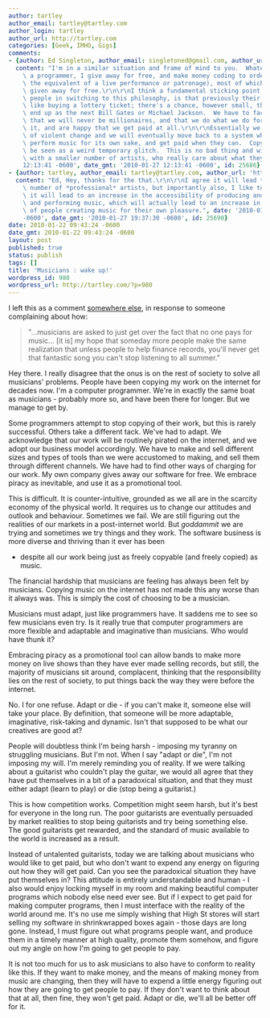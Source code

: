 ```yaml
---
author: tartley
author_email: tartley@tartley.com
author_login: tartley
author_url: http://tartley.com
categories: [Geek, IMHO, Gigs]
comments:
- {author: Ed Singleton, author_email: singletoned@gmail.com, author_url: 'http://blog.singletoned.net',
  content: "I'm in a similar situation and frame of mind to you.  Whatever I do as\
    \ a programmer, I give away for free, and make money coding to order (essentially\
    \ the equivalent of a live performance or patronage), most of which then gets\
    \ given away for free.\r\n\r\nI think a fundamental sticking point for a lot of\
    \ people in switching to this philosophy, is that previously their work has been\
    \ like buying a lottery ticket; there's a chance, however small, that they might\
    \ end up as the next Bill Gates or Michael Jackson.  We have to face the truth\
    \ that we will never be millionaires, and that we do what we do for the love of\
    \ it, and are happy that we get paid at all.\r\n\r\nEssentially we are in a period\
    \ of violent change and we will eventually move back to a system where musicians\
    \ perform music for its own sake, and get paid when they can.  Copyright will\
    \ be seen as a weird temporary glitch.  This is no bad thing and will leave us\
    \ with a smaller number of artists, who really care about what they do.", date: '2010-01-27
    12:13:41 -0600', date_gmt: '2010-01-27 12:13:41 -0600', id: 25686}
- {author: tartley, author_email: tartley@tartley.com, author_url: 'http://tartley.com',
  content: "Ed, Hey, thanks for the that.\r\n\r\nI agree it will lead to a smaller\
    \ number of *professional* artists, but importantly also, I like to dream that\
    \ it will lead to an increase in the accessibility of producing and recording\
    \ and performing music, which will actually lead to an increase in the number\
    \ of people creating music for their own pleasure.", date: '2010-01-27 19:37:30
    -0600', date_gmt: '2010-01-27 19:37:30 -0600', id: 25690}
date: 2010-01-22 09:43:24 -0600
date_gmt: 2010-01-22 09:43:24 -0600
layout: post
published: true
status: publish
tags: []
title: 'Musicians : wake up!'
wordpress_id: 980
wordpress_url: http://tartley.com/?p=980
---
```


I left this as a comment [somewhere
else](http://www.tbray.org/ongoing/When/201x/2010/01/21/On-Books), in
response to someone complaining about how:

> "...musicians are asked to just get over the fact that no one pays for
> music... \[it is\] my hope that someday more people make the same
> realization that unless people to help finance records, you'll never
> get that fantastic song you can't stop listening to all summer."

Hey there. I really disagree that the onus is on the rest of society to
solve all musicians' problems. People have been copying my work on the
internet for decades now. I'm a computer programmer. We're in exactly
the same boat as musicians - probably more so, and have been there for
longer. But we manage to get by.

Some programmers attempt to stop copying of their work, but this is
rarely successful. Others take a different tack. We've had to adapt. We
acknowledge that our work will be routinely pirated on the internet, and
we adopt our business model accordingly. We have to make and sell
different sizes and types of tools than we were accustomed to making,
and sell them through different channels. We have had to find other ways
of charging for our work. My own company gives away our software for
free. We embrace piracy as inevitable, and use it as a promotional tool.

This is difficult. It is counter-intuitive, grounded as we all are in
the scarcity economy of the physical world. It requires us to change our
attitudes and outlook and behaviour. Sometimes we fail. We are still
figuring out the realities of our markets in a post-internet world.
But *goddammit* we are trying and sometimes we try things and they work.
The software business is more diverse and thriving than it ever has been
- despite all our work being just as freely copyable (and freely copied)
as music.

The financial hardship that musicians are feeling has always been felt
by musicians. Copying music on the internet has not made this any worse
than it always was. This is simply the cost of choosing to be a
musician.

Musicians must adapt, just like programmers have. It saddens me to see
so few musicians even try. Is it really true that computer programmers
are more flexible and adaptable and imaginative than musicians. Who
would have thunk it?

Embracing piracy as a promotional tool can allow bands to make more
money on live shows than they have ever made selling records, but still,
the majority of musicians sit around, complacent, thinking that the
responsibility lies on the rest of society, to put things back the way
they were before the internet.

No. I for one refuse. Adapt or die - if you can't make it, someone else
will take your place. By definition, that someone will be more
adaptable, imaginative, risk-taking and dynamic. Isn't that supposed to
be what our creatives are good at?

People will doubtless think I'm being harsh - imposing my tyranny on
struggling musicians. But I'm not. When I say "adapt or die", I'm not
imposing my will. I'm merely reminding you of reality. If we were
talking about a guitarist who couldn't play the guitar, we would all
agree that they have put themselves in a bit of a paradoxical situation,
and that they must either adapt (learn to play) or die (stop being a
guitarist.)

This is how competition works. Competition might seem harsh, but it's
best for everyone in the long run. The poor guitarists are eventually
persuaded by market realities to stop being guitarists and try being
something else. The good guitarists get rewarded, and the standard of
music available to the world is increased as a result.

Instead of untalented guitarists, today we are talking about musicians
who would like to get paid, but who don't want to expend any energy on
figuring out how they will get paid. Can you see the paradoxical
situation they have put themselves in? This attitude is entirely
understandable and human - I also would enjoy locking myself in my room
and making beautiful computer programs which nobody else need ever see.
But if I expect to get paid for making computer programs, then I must
interface with the reality of the world around me. It's no use me simply
wishing that High St stores will start selling my software in
shrinkwrapped boxes again - those days are long gone. Instead, I must
figure out what programs people want, and produce them in a timely
manner at high quality, promote them somehow, and figure out my angle on
how I'm going to get people to pay.

It is not too much for us to ask musicians to also have to conform to
reality like this. If they want to make money, and the means of making
money from music are changing, then they will have to expend a little
energy figuring out how they are going to get people to pay. If they
don't want to think about that at all, then fine, they won't get paid.
Adapt or die, we'll all be better off for it.
